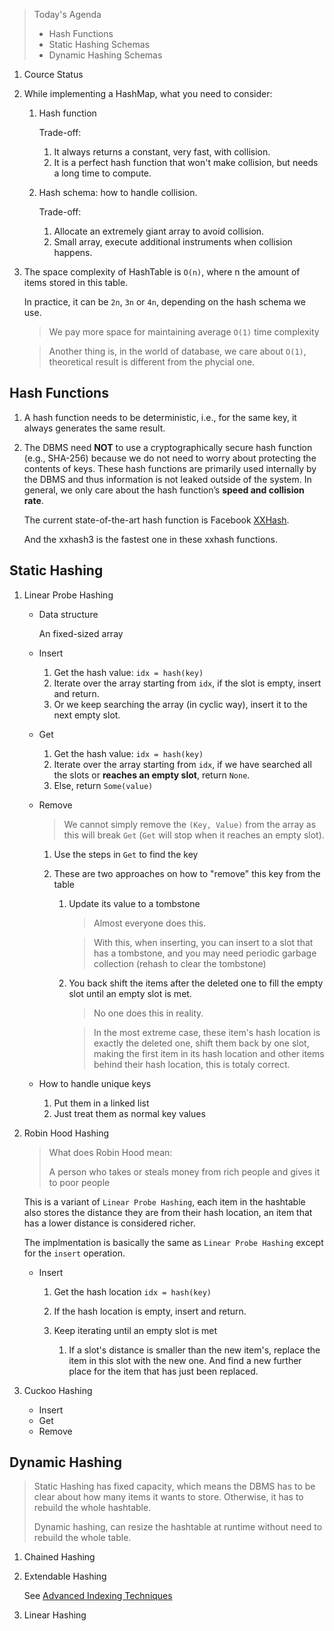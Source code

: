 > Today's Agenda
>
> * Hash Functions
> * Static Hashing Schemas
> * Dynamic Hashing Schemas

1. Cource Status

2. While implementing a HashMap, what you need to consider:
 
   1. Hash function

      Trade-off:

      1. It always returns a constant, very fast, with collision.
      2. It is a perfect hash function that won't make collision, but needs a long
         time to compute.

   2. Hash schema: how to handle collision.

      Trade-off:

      1. Allocate an extremely giant array to avoid collision.
      2. Small array, execute additional instruments when collision happens.

3. The space complexity of HashTable is `O(n)`, where n the amount of items stored
   in this table.

   In practice, it can be `2n`, `3n` or `4n`, depending on the hash schema we use.

   > We pay more space for maintaining average `O(1)` time complexity
   
   > Another thing is, in the world of database, we care about `O(1)`, theoretical
   > result is different from the phycial one.

## Hash Functions

1. A hash function needs to be deterministic, i.e., for the same key, it always 
   generates the same result.

2. The DBMS need **NOT** to use a cryptographically secure hash function (e.g., SHA-256)
   because we do not need to worry about protecting the contents of keys. These 
   hash functions are primarily used internally by the DBMS and thus information 
   is not leaked outside of the system. In general, we only care about the hash
   function’s **speed and collision rate**. 

   The current state-of-the-art hash function is Facebook 
   [XXHash](https://github.com/Cyan4973/xxHash).

   And the xxhash3 is the fastest one in these xxhash functions.
 
## Static Hashing

1. Linear Probe Hashing

   * Data structure

     An fixed-sized array

   * Insert

     1. Get the hash value: `idx = hash(key)`
     2. Iterate over the array starting from `idx`, if the slot is empty, 
        insert and return.
     3. Or we keep searching the array (in cyclic way), insert it to the next 
        empty slot.

   * Get

     1. Get the hash value: `idx = hash(key)`
     2. Iterate over the array starting from `idx`, if we have searched all the
        slots or **reaches an empty slot**, return `None`.
     3. Else, return `Some(value)`
    
   * Remove

     > We cannot simply remove the `(Key, Value)` from the array as this will
     > break `Get` (`Get` will stop when it reaches an empty slot).

     1. Use the steps in `Get` to find the key 
     2. These are two approaches on how to "remove" this key from the table

        1. Update its value to a tombstone
           
           > Almost everyone does this.
           
           > With this, when inserting, you can insert to a slot that has a 
           > tombstone, and you may need periodic garbage collection (rehash 
           > to clear the tombstone)

        2. You back shift the items after the deleted one to fill the empty slot
           until an empty slot is met.

           > No one does this in reality.

           > In the most extreme case, these item's hash location is exactly
           > the deleted one, shift them back by one slot, making the first
           > item in its hash location and other items behind their hash 
           > location, this is totaly correct.

   * How to handle unique keys 

     1. Put them in a linked list
     2. Just treat them as normal key values

2. Robin Hood Hashing

   > What does Robin Hood mean:
   >
   > A person who takes or steals money from rich people and gives it to 
   > poor people

   This is a variant of `Linear Probe Hashing`, each item in the hashtable also
   stores the distance they are from their hash location, an item that has a lower
   distance is considered richer.

   The implmentation is basically the same as `Linear Probe Hashing` except for
   the `insert` operation.
   
   * Insert

     1. Get the hash location `idx = hash(key)`
     2. If the hash location is empty, insert and return.
     3. Keep iterating until an empty slot is met
        
        1. If a slot's distance is smaller than the new item's, replace the item
           in this slot with the new one. And find a new further place for the 
           item that has just been replaced.


3. Cuckoo Hashing

   * Insert
   * Get
   * Remove

## Dynamic Hashing

> Static Hashing has fixed capacity, which means the DBMS has to be clear about
> how many items it wants to store. Otherwise, it has to rebuild the whole 
> hashtable.
>
> Dynamic hashing, can resize the hashtable at runtime without need to rebuild
> the whole table.

1. Chained Hashing
2. Extendable Hashing

   See 
   [Advanced Indexing Techniques](https://github.com/SteveLauC/Notes/blob/main/database/Database_System_Concepts/Ch24_Advanced_Indexing_Techniques.md)

3. Linear Hashing

   
